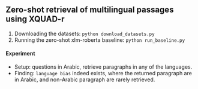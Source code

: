 ## Zero-shot retrieval of multilingual passages using XQUAD-r
1. Downloading the datasets: `python download_datasets.py`
2. Running the zero-shot xlm-roberta baseline: `python run_baseline.py`

#### Experiment
- Setup: questions in Arabic, retrieve paragraphs in any of the languages.
- Finding: `language bias` indeed exists, where the returned paragraph are in Arabic, and non-Arabic paragraph are rarely retrieved.
